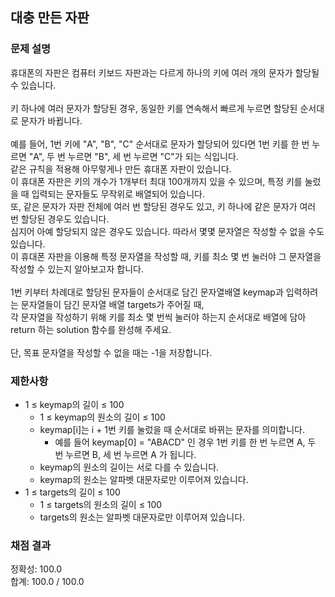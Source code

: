 ## 대충 만든 자판

### 문제 설명

휴대폰의 자판은 컴퓨터 키보드 자판과는 다르게 하나의 키에 여러 개의 문자가 할당될 수 있습니다.<br>  
키 하나에 여러 문자가 할당된 경우, 동일한 키를 연속해서 빠르게 누르면 할당된 순서대로 문자가 바뀝니다.<br>  
예를 들어, 1번 키에 "A", "B", "C" 순서대로 문자가 할당되어 있다면 1번 키를 한 번 누르면 "A", 두 번 누르면 "B", 세 번 누르면 "C"가 되는 식입니다.<br> 
같은 규칙을 적용해 아무렇게나 만든 휴대폰 자판이 있습니다.<br> 
이 휴대폰 자판은 키의 개수가 1개부터 최대 100개까지 있을 수 있으며, 특정 키를 눌렀을 때 입력되는 문자들도 무작위로 배열되어 있습니다.<br> 
또, 같은 문자가 자판 전체에 여러 번 할당된 경우도 있고, 키 하나에 같은 문자가 여러 번 할당된 경우도 있습니다.<br> 
심지어 아예 할당되지 않은 경우도 있습니다. 따라서 몇몇 문자열은 작성할 수 없을 수도 있습니다.<br> 
이 휴대폰 자판을 이용해 특정 문자열을 작성할 때, 키를 최소 몇 번 눌러야 그 문자열을 작성할 수 있는지 알아보고자 합니다.<br> 
<br> 
1번 키부터 차례대로 할당된 문자들이 순서대로 담긴 문자열배열 keymap과 입력하려는 문자열들이 담긴 문자열 배열 targets가 주어질 때,<br> 
각 문자열을 작성하기 위해 키를 최소 몇 번씩 눌러야 하는지 순서대로 배열에 담아 return 하는 solution 함수를 완성해 주세요.<br> 
<br> 
단, 목표 문자열을 작성할 수 없을 때는 -1을 저장합니다.<br> 

### 제한사항  
* 1 ≤ keymap의 길이 ≤ 100<br>
  * 1 ≤ keymap의 원소의 길이 ≤ 100<br>
  * keymap[i]는 i + 1번 키를 눌렀을 때 순서대로 바뀌는 문자를 의미합니다.<br>
    * 예를 들어 keymap[0] = "ABACD" 인 경우 1번 키를 한 번 누르면 A, 두 번 누르면 B, 세 번 누르면 A 가 됩니다.<br>
  * keymap의 원소의 길이는 서로 다를 수 있습니다.<br>
  * keymap의 원소는 알파벳 대문자로만 이루어져 있습니다.<br>
* 1 ≤ targets의 길이 ≤ 100<br>
  * 1 ≤ targets의 원소의 길이 ≤ 100<br>
  * targets의 원소는 알파벳 대문자로만 이루어져 있습니다.<br>

### 채점 결과

정확성: 100.0 <br>
합계: 100.0 / 100.0
